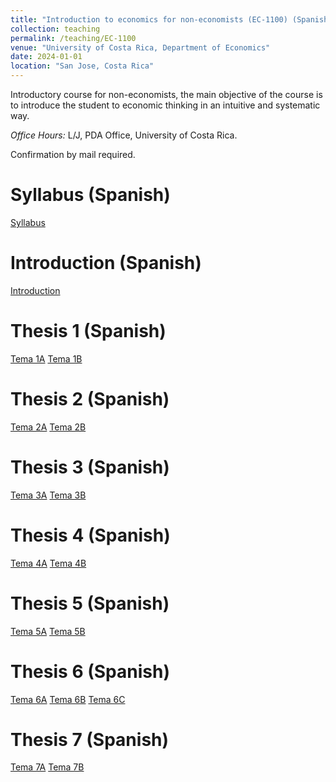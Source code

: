 ```yaml
---
title: "Introduction to economics for non-economists (EC-1100) (Spanish)"
collection: teaching
permalink: /teaching/EC-1100
venue: "University of Costa Rica, Department of Economics"
date: 2024-01-01
location: "San Jose, Costa Rica"
---
```


Introductory course for non-economists, the main objective of the course is to introduce the student to economic thinking in an intuitive and systematic way.

*Office Hours:* L/J, PDA Office, University of Costa Rica. 

Confirmation by mail required. 

Syllabus (Spanish)
======

[Syllabus](https://drive.google.com/file/d/1eO9tGJSI9_KFTG77oqCg5Gyv5EL8N6Kn/view?usp=sharing)

Introduction (Spanish)
======

[Introduction](https://docs.google.com/presentation/d/1w0JASI6uEB92qzdzycBTopXFTeTlesWD/edit?usp=sharing&ouid=106209913056161783741&rtpof=true&sd=true)

Thesis 1 (Spanish)
======

[Tema 1A](https://drive.google.com/file/d/1c44zjo6aPJrnC7Yse47Xzkn4_PXwBudi/view?usp=sharing)
[Tema 1B](https://drive.google.com/file/d/1dbtHKcYGiQFMgRYYFdbbcrdOLUJ7032j/view?usp=sharing)

Thesis 2 (Spanish)
======

[Tema 2A](https://drive.google.com/file/d/1FqBQ9x3BnmmvQ5eye-OVOu_T4bx8z-sJ/view?usp=sharing)
[Tema 2B](https://drive.google.com/file/d/1uFr-zzED2niUycqVP_mZJ5O3MuBbsMhA/view?usp=sharing)

Thesis 3 (Spanish)
======

[Tema 3A](https://drive.google.com/file/d/1LUHDFjKwdZS75J2nhiUtWy03lbbEEF32/view?usp=sharing)
[Tema 3B](https://drive.google.com/file/d/1VjUkF13xFJEHDdS_lGZqPBD9L6sdnZeb/view?usp=sharing)



Thesis 4 (Spanish)
======

[Tema 4A](https://drive.google.com/file/d/19wiUT9ed3064cPdT7zpAK2w9hCPQA7Q3/view?usp=sharing)
[Tema 4B](https://drive.google.com/file/d/1rb056_ppyAFEkvuJS14ANJ1QIi9BF_Gv/view?usp=sharing)

Thesis 5 (Spanish)
======

[Tema 5A](https://drive.google.com/file/d/1uf8LyDuD7MEEIa4cU1a-7uDujsppFKaB/view?usp=sharing)
[Tema 5B](https://drive.google.com/file/d/1DlKEQCtiV-pGV_d03tJPXAcTI1axDRDS/view?usp=sharing)

Thesis 6 (Spanish)
======

[Tema 6A](https://drive.google.com/file/d/159b5ujYhkYokHya3XTgOboYOwm_kXU7p/view?usp=sharing)
[Tema 6B](https://drive.google.com/file/d/1KSNgWr67qqpMdaL__YgD77DH3d5V86ci/view?usp=sharing)
[Tema 6C](https://drive.google.com/file/d/12Fj6YmJHxRjRmPYlc0BFovkxX0D4xsFR/view?usp=sharing)

Thesis 7 (Spanish)
======

[Tema 7A](https://drive.google.com/file/d/1kg5HBuqNpmcxhzX3CpjkzmghoI9lqgju/view?usp=sharing)
[Tema 7B](https://drive.google.com/file/d/13XKRr_1twpE0u9SCrVrllU7UL6ZCu23h/view?usp=sharing)



